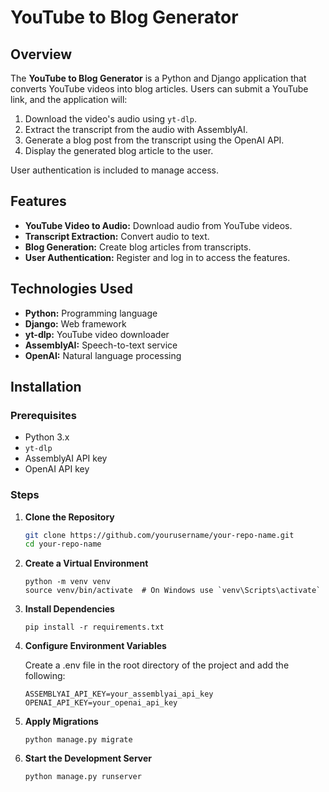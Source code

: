 # YouTube to Blog Generator

## Overview

The **YouTube to Blog Generator** is a Python and Django application that converts YouTube videos into blog articles. Users can submit a YouTube link, and the application will:

1. Download the video's audio using `yt-dlp`.
2. Extract the transcript from the audio with AssemblyAI.
3. Generate a blog post from the transcript using the OpenAI API.
4. Display the generated blog article to the user.

User authentication is included to manage access.

## Features

- **YouTube Video to Audio:** Download audio from YouTube videos.
- **Transcript Extraction:** Convert audio to text.
- **Blog Generation:** Create blog articles from transcripts.
- **User Authentication:** Register and log in to access the features.

## Technologies Used

- **Python:** Programming language
- **Django:** Web framework
- **yt-dlp:** YouTube video downloader
- **AssemblyAI:** Speech-to-text service
- **OpenAI:** Natural language processing

## Installation

### Prerequisites

- Python 3.x
- `yt-dlp`
- AssemblyAI API key
- OpenAI API key

### Steps

1. **Clone the Repository**

   ```bash
   git clone https://github.com/yourusername/your-repo-name.git
   cd your-repo-name
2. **Create a Virtual Environment**
   ```
   python -m venv venv
   source venv/bin/activate  # On Windows use `venv\Scripts\activate`
3. **Install Dependencies**
   ```
   pip install -r requirements.txt

4. **Configure Environment Variables**

   Create a .env file in the root directory of the project and add the following:
   ```
   ASSEMBLYAI_API_KEY=your_assemblyai_api_key
   OPENAI_API_KEY=your_openai_api_key
5. **Apply Migrations**
   ```
   python manage.py migrate

6. **Start the Development Server**
   ```
   python manage.py runserver

